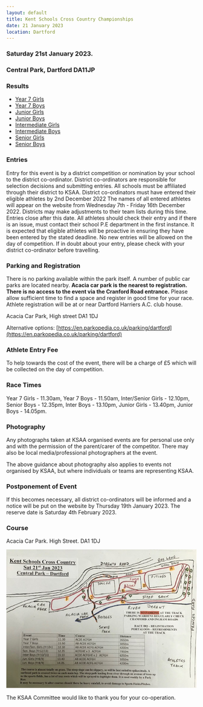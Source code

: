 ```yaml
---
layout: default
title: Kent Schools Cross Country Championships
date: 21 January 2023
location: Dartford
---
```


### Saturday 21st January 2023.

### Central Park, Dartford DA11JP

<div class="panel panel-info">
    <div class="panel-heading">
        <h3 class="panel-title">Results</h3>
    </div>
    <div class="panel-body">
        <ul>
            <li><a href="/files/events/22-23/2023-01-21-kent-schools-cross-country-champs/KSAA-Y7GirlsCrossCountryResults21012023.pdf">Year 7 Girls</a></li>
            <li><a href="/files/events/22-23/2023-01-21-kent-schools-cross-country-champs/KSAA-Y7BoysCrossCountryResults21012023.pdf">Year 7 Boys</a></li>
            <li><a href="/files/events/22-23/2023-01-21-kent-schools-cross-country-champs/KSAA-JuniorGirlsCrossCountryResults21012023.pdf">Junior Girls</a></li>
            <li><a href="/files/events/22-23/2023-01-21-kent-schools-cross-country-champs/KSAA-JuniorBoysCrossCountryResults21012023.pdf">Junior Boys</a></li>
            <li><a href="/files/events/22-23/2023-01-21-kent-schools-cross-country-champs/KSAA-InterGirlsCrossCountryResults21012023.pdf">Intermediate Girls</a></li>
            <li><a href="/files/events/22-23/2023-01-21-kent-schools-cross-country-champs/KSAA-InterBoysCrossCountryResults21012023.pdf">Intermediate Boys</a></li>
            <li><a href="/files/events/22-23/2023-01-21-kent-schools-cross-country-champs/KSAA-SeniorGirlsCrossCountryResults21012023.pdf">Senior Girls</a></li>
            <li><a href="/files/events/22-23/2023-01-21-kent-schools-cross-country-champs/KSAA-SeniorBoysCrossCountryResults21012023.pdf">Senior Boys</a></li>
        </ul>
    </div>
</div>

### Entries

Entry for this event is by a district competition or nomination by your school to the district
co-ordinator.
District co-ordinators are responsible for selection decisions and submitting entries.
All schools must be affiliated through their district to KSAA.
District co-ordinators must have entered their eligible athletes by 2nd December 2022
The names of all entered athletes will appear on the website from Wednesday 7th - Friday 16th December 2022.
Districts may make adjustments to their team lists during this time. Entries close after this
date.
All athletes should check their entry and if there is an issue, must contact their school P.E
department in the first instance.
It is expected that eligible athletes will be proactive in ensuring they have been entered by the stated deadline.
No new entries will be allowed on the day of competition. If in doubt about your entry, please check with your district co-ordinator before travelling.

### Parking and Registration

There is no parking available within the park itself. A number of public car parks are located nearby. **Acacia car park is the nearest to registration. There is no access to the event via the Cranford Road entrance.** Please allow sufficient time to find a space and register in good time for your race. Athlete registration will be at or near Dartford Harriers A.C. club house.

Acacia Car Park, High street DA1 1DJ

Alternative options: [https://en.parkopedia.co.uk/parking/dartford](https://en.parkopedia.co.uk/parking/dartford)

### Athlete Entry Fee

To help towards the cost of the event, there will be a charge of £5 which will be collected on the day of competition.

### Race Times

Year 7 Girls - 11.30am, Year 7 Boys - 11.50am, Inter/Senior Girls - 12.10pm,
Senior Boys - 12.35pm, Inter Boys - 13.10pm, Junior Girls - 13.40pm, Junior Boys - 14.05pm.

### Photography

Any photographs taken at KSAA organised events are for personal use only and with the permission of the parent/carer of the competitor. There may also be local media/professional photographers at the event.

The above guidance about photography also applies to events not organised by KSAA, but where individuals or teams are representing KSAA.

### Postponement of Event

If this becomes necessary, all district co-ordinators will be informed and a notice will be put on the website by Thursday 19th January 2023. The reserve date is Saturday 4th February 2023.

### Course

Acacia Car Park. High Street. DA1 1DJ

<a href="/images/events/22-23/2023-01-21-kent-schools-cross-country-champs/course-map.jpg" target="_blank">
    <img src="/images/events/22-23/2023-01-21-kent-schools-cross-country-champs/course-map.jpg" style="max-width:100%;"/>
</a>

The KSAA Committee would like to thank you for your co-operation.
